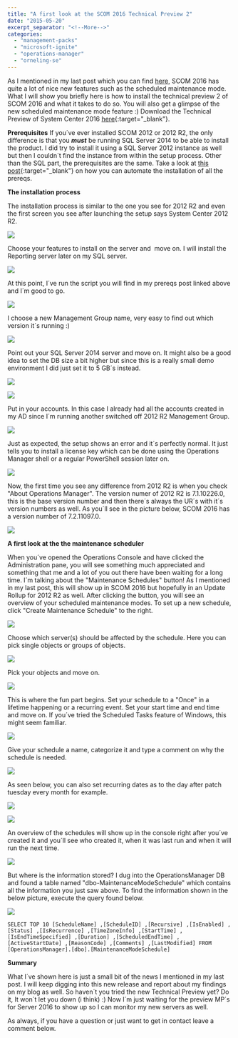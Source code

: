 ```yaml
---
title: "A first look at the SCOM 2016 Technical Preview 2"
date: "2015-05-20"
excerpt_separator: "<!--More-->"
categories: 
  - "management-packs"
  - "microsoft-ignite"
  - "operations-manager"
  - "orneling-se"
---
```


As I mentioned in my last post which you can find [here](http://blog.orneling.se/2015/05/system-center-2016-operations-manager-whats-new/), SCOM 2016 has quite a lot of nice new features such as the scheduled maintenance mode. What I will show you briefly here is how to install the technical preview 2 of SCOM 2016 and what it takes to do so. You will also get a glimpse of the new scheduled maintenance mode feature :) Download the Technical Preview of System Center 2016 [here](https://www.microsoft.com/en-us/evalcenter/evaluate-system-center-technical-preview?WT.mc_id=Blog_SC_Announce_TTD){:target="_blank"}. 
<!--More-->
**Prerequisites**
If you´ve ever installed SCOM 2012 or 2012 R2, the only difference is that you _**must**_ be running SQL Server 2014 to be able to install the product. I did try to install it using a SQL Server 2012 instance as well but then I couldn´t find the instance from within the setup process. Other than the SQL part, the prerequisites are the same. Take a look at [this post](http://blog.orneling.se/2014/04/let-powershell-install-scom-prerequisites/){:target="_blank"} on how you can automate the installation of all the prereqs.

**The installation process**

The installation process is similar to the one you see for 2012 R2 and even the first screen you see after launching the setup says System Center 2012 R2.

![](https://blog.orneling.se/assets/images/2015/05/051115_1242_InstallingS1.png)

Choose your features to install on the server and  move on. I will install the Reporting server later on my SQL server.

![](https://blog.orneling.se/assets/images/2015/05/051115_1242_InstallingS2.png)

At this point, I´ve run the script you will find in my prereqs post linked above and I´m good to go.

![](https://blog.orneling.se/assets/images/2015/05/051115_1242_InstallingS3.png)

I choose a new Management Group name, very easy to find out which version it´s running :)

![](https://blog.orneling.se/assets/images/2015/05/051115_1242_InstallingS4.png)

Point out your SQL Server 2014 server and move on. It might also be a good idea to set the DB size a bit higher but since this is a really small demo environment I did just set it to 5 GB´s instead.

![](https://blog.orneling.se/assets/images/2015/05/051115_1242_InstallingS5.png)

![](https://blog.orneling.se/assets/images/2015/05/051115_1242_InstallingS6.png)

Put in your accounts. In this case I already had all the accounts created in my AD since I´m running another switched off 2012 R2 Management Group.

![](https://blog.orneling.se/assets/images/2015/05/051115_1242_InstallingS7.png)

Just as expected, the setup shows an error and it´s perfectly normal. It just tells you to install a license key which can be done using the Operations Manager shell or a regular PowerShell session later on.

![](https://blog.orneling.se/assets/images/2015/05/051115_1242_InstallingS8.png)

Now, the first time you see any difference from 2012 R2 is when you check "About Operations Manager". The version numer of 2012 R2 is 7.1.10226.0, this is the base version number and then there´s always the UR´s with it´s version numbers as well. As you´ll see in the picture below, SCOM 2016 has a version number of 7.2.11097.0.

![](https://blog.orneling.se/assets/images/2015/05/051115_1242_InstallingS9.png)

**A first look at the the maintenance scheduler**

When you´ve opened the Operations Console and have clicked the Administration pane, you will see something much appreciated and something that me and a lot of you out there have been waiting for a long time. I´m talking about the "Maintenance Schedules" button! As I mentioned in my last post, this will show up in SCOM 2016 but hopefully in an Update Rollup for 2012 R2 as well. After clicking the button, you will see an overview of your scheduled maintenance modes. To set up a new schedule, click "Create Maintenance Schedule" to the right.

![](https://blog.orneling.se/assets/images/2015/05/051115_1242_InstallingS10.png)

Choose which server(s) should be affected by the schedule. Here you can pick single objects or groups of objects.

![](https://blog.orneling.se/assets/images/2015/05/051115_1242_InstallingS11.png)

Pick your objects and move on.

![](https://blog.orneling.se/assets/images/2015/05/051115_1242_InstallingS12.png)

This is where the fun part begins. Set your schedule to a "Once" in a lifetime happening or a recurring event. Set your start time and end time and move on. If you´ve tried the Scheduled Tasks feature of Windows, this might seem familiar.

![](https://blog.orneling.se/assets/images/2015/05/051115_1242_InstallingS13.png)

Give your schedule a name, categorize it and type a comment on why the schedule is needed.

![](https://blog.orneling.se/assets/images/2015/05/051115_1242_InstallingS14.png)

As seen below, you can also set recurring dates as to the day after patch tuesday every month for example.

![](https://blog.orneling.se/assets/images/2015/05/051115_1242_InstallingS15.png)

![](https://blog.orneling.se/assets/images/2015/05/051115_1242_InstallingS16.png)

An overview of the schedules will show up in the console right after you´ve created it and you´ll see who created it, when it was last run and when it will run the next time.

![](https://blog.orneling.se/assets/images/2015/05/051115_1242_InstallingS17.png)

But where is the information stored? I dug into the OperationsManager DB and found a table named "dbo-MaintenanceModeSchedule" which contains all the information you just saw above. To find the information shown in the below picture, execute the query found below.

![](https://blog.orneling.se/assets/images/2015/05/maintenancemodechedule.jpg)

`SELECT TOP 10 [ScheduleName] ,[ScheduleID] ,[Recursive] ,[IsEnabled] ,[Status] ,[IsRecurrence] ,[TimeZoneInfo] ,[StartTime] ,[IsEndTimeSpecified] ,[Duration] ,[ScheduledEndTime] ,[ActiveStartDate] ,[ReasonCode] ,[Comments] ,[LastModified] FROM [OperationsManager].[dbo].[MaintenanceModeSchedule]`

**Summary**

What I´ve shown here is just a small bit of the news I mentioned in my last post. I will keep digging into this new release and report about my findings on my blog as well. So haven´t you tried the new Technical Preview yet? Do it, It won´t let you down (i think) :) Now I´m just waiting for the preview MP´s for Server 2016 to show up so I can monitor my new servers as well.

As always, if you have a question or just want to get in contact leave a comment below.
